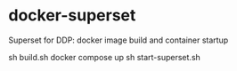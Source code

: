 # docker-superset
Superset for DDP: docker image build and container startup

sh build.sh
docker compose up
sh start-superset.sh
